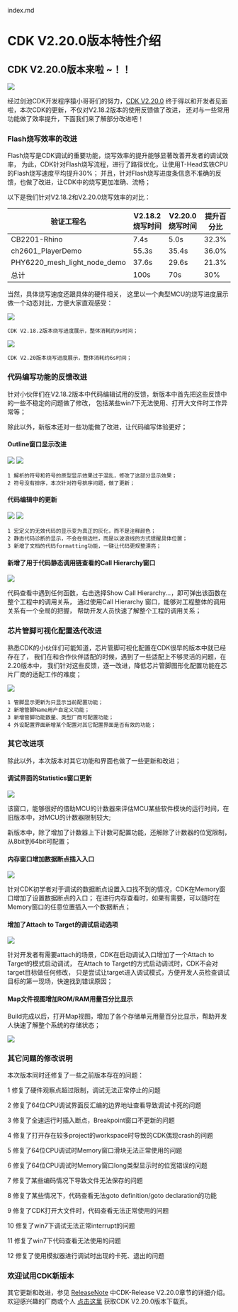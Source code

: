 index.md


# CDK V2.20.0版本特性介绍

## CDK V2.20.0版本来啦 ~！！

[![](CDK版本.png)](https://occ.t-head.cn/community/download?id=4176310636235526144)

经过剑池CDK开发程序猿小哥哥们的努力，[CDK V2.20.0](https://occ.t-head.cn/community/download?id=4176310636235526144) 
终于得以和开发者见面啦，本次CDK的更新，不仅对V2.18.2版本的使用反馈做了改进，
还对与一些常用功能做了效率提升，下面我们来了解部分改进吧！

### Flash烧写效率的改进
Flash烧写是CDK调试的重要功能，烧写效率的提升能够显著改善开发者的调试效率，
为此，CDK针对Flash烧写流程，进行了路径优化，让使用T-Head玄铁CPU的Flash烧写速度平均提升30%；
并且，针对Flash烧写进度条信息不准确的反馈，也做了改进，让CDK中的烧写更加准确、流畅；

以下是我们针对V2.18.2和V2.20.0烧写效率的对比：

| 验证工程名                        | V2.18.2烧写时间 | V2.20.0烧写时间 | 提升百分比 |
|------------------------------|-------------|-------------|-------|
| CB2201-Rhino                 | 7.4s        | 5.0s        | 32.3% |
| ch2601_PlayerDemo            | 55.3s       | 35.4s       | 36.0% |
| PHY6220_mesh_light_node_demo | 37.6s       | 29.6s       | 21.3% |
| 总计                           | 100s        | 70s         | 30%   |

当然，具体烧写速度还跟具体的硬件相关，
这里以一个典型MCU的烧写进度展示做一个动态对比，方便大家直观感受：

[![](FLashDownloadV2.18.2.gif)]()
    
    CDK V2.18.2版本烧写进度展示，整体消耗约9s时间；

[![](FLashDownloadV2.20.gif)]()
    
    CDK V2.20版本烧写进度展示，整体消耗约6s时间；

### 代码编写功能的反馈改进
针对小伙伴们在V2.18.2版本中代码编辑试用的反馈，新版本中首先把这些反馈中的一些不稳定的问题做了修改，
包括某些win7下无法使用、打开大文件时工作异常等；

除此以外，新版本还对一些功能做了改进，让代码编写体验更好；

#### Outline窗口显示改进
![](outline_2.18.png) ![](outline_2.20.png)

    1 解析的符号和符号的原型显示效果过于混乱，修改了这部分显示效果； 
    2 符号没有排序，本次针对符号排序问题，做了更新；

#### 代码编辑中的更新
![](diagno_v2.18.png) ![](diagno_v2.20.png)

    1 宏定义的无效代码的显示变为真正的灰化，而不是注释颜色；
    2 静态代码诊断的显示，不会在侧边栏，而是以波浪线的方式提醒具体位置；
    3 新增了文档的代码formatting功能，一键让代码更规整漂亮；

#### 新增了用于代码静态调用链查看的Call Hierarchy窗口
![](CallHierarchy.png)

代码查看中遇到任何函数，右击选择Show Call Hierarchy...，即可弹出该函数在整个工程中的调用关系，
通过使用Call Hierarchy 窗口，能够对工程整体的调用关系有一个全局的把握，
帮助开发人员快速了解整个工程的调用关系；

### 芯片管脚可视化配置迭代改进
熟悉CDK的小伙伴们可能知道，芯片管脚可视化配置在CDK很早的版本中就已经存在了，
我们在和合作伙伴适配的时候，遇到了一些适配上不够灵活的问题，在2.20版本中，
我们针对这些反馈，逐一改进，降低芯片管脚图形化配置功能在芯片厂商的适配工作的难度；

![](chipConfig.png)

    1 管脚显示更新为只显示当前配置功能；
    2 新增管脚Name用户自定义功能；
    3 新增管脚功能数量、类型厂商可配置功能；
    4 外设配置界面新增某个配置对其它配置界面是否有效的功能；

### 其它改进项
除此以外，本次版本对其它功能和界面也做了一些更新和改进；

#### 调试界面的Statistics窗口更新
![](Statistics.png)

该窗口，能够很好的借助MCU的计数器来评估MCU某些软件模块的运行时间，在旧版本中，对MCU的计数器限制较大;

新版本中，除了增加了计数器上下计数可配置功能，还解除了计数器的位宽限制，从8bit到64bit可配置；

#### 内存窗口增加数据断点插入入口
![](Memory.png)

针对CDK初学者对于调试的数据断点设置入口找不到的情况，CDK在Memory窗口增加了设置数据断点的入口；
在进行内存查看时，如果有需要，可以随时在Memory窗口的任意位置插入一个数据断点；

#### 增加了Attach to Target的调试启动选项
![](attach.png)

针对开发者有需要attach的场景，CDK在启动调试入口增加了一个Attach to Target的模式启动调试，
在Attach to Target的方式启动调试时，CDK不会对target目标做任何修改，
只是尝试让target进入调试模式，方便开发人员检查调试目标的第一现场，快速找到错误原因；

#### Map文件视图增加ROM/RAM用量百分比显示
Build完成以后，打开Map视图，增加了各个存储单元用量百分比显示，帮助开发人快速了解整个系统的存储状态；

![](Map.gif)

### 其它问题的修改说明
本次版本同时还修复了一些之前版本存在的问题：

1 修复了硬件观察点超过限制，调试无法正常停止的问题

2 修复了64位CPU调试界面反汇编的边界地址查看导致调试卡死的问题

3 修复了全速运行时插入断点，Breakpoint窗口不更新的问题

4 修复了打开存在较多project的workspace时导致的CDK偶现crash的问题

5 修复了64位CPU调试时Memory窗口滑块无法正常使用的问题

6 修复了64位CPU调试时Memory窗口long类型显示时的位宽错误的问题

7 修复了某些编码情况下导致文件无法保存的问题

8 修复了某些情况下，代码查看无法goto definition/goto declaration的功能

9 修复了CDK打开大文件时，代码查看无法正常使用的问题

10 修复了win7下调试无法正常interrupt的问题

11 修复了win7下代码查看无法使用的问题

12 修复了使用模拟器进行调试时出现的卡死、退出的问题

### 欢迎试用CDK新版本
其它更新和改进，参见 
[ReleaseNote](https://occ-oss-prod.oss-cn-hangzhou.aliyuncs.com/resource//1683598147004/ReleaseNote.txt)
中CDK-Release V2.20.0章节的详细介绍。
欢迎感兴趣的厂商或个人 [点击这里](https://occ.t-head.cn/community/download?id=4176310636235526144) 
获取CDK V2.20.0版本下载页。
